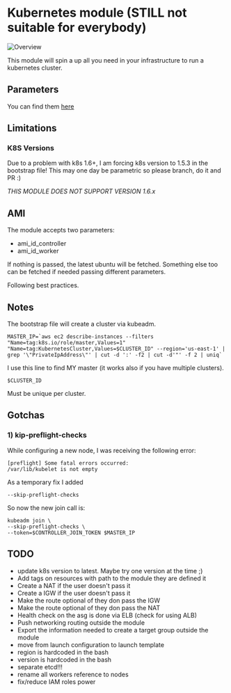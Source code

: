 # Kubernetes module (STILL not suitable for everybody)

![Overview](graphs/overview.png)

This module will spin a up all you need in your infrastructure to run
a kubernetes cluster.

## Parameters

You can find them [here](params.md)

## Limitations

### K8S Versions

Due to a problem with k8s 1.6+, I am forcing k8s version to 1.5.3 in the
bootstrap file! This may one day be parametric so please branch, do it and PR :)

*THIS MODULE DOES NOT SUPPORT VERSION 1.6.x*

## AMI

The module accepts two parameters:

- ami_id_controller
- ami_id_worker

If nothing is passed, the latest ubuntu will be fetched.
Something else too can be fetched if needed passing different parameters.

Following best practices.

## Notes

The bootstrap file will create a cluster via kubeadm.

    MASTER_IP=`aws ec2 describe-instances --filters "Name=tag:k8s.io/role/master,Values=1" "Name=tag:KubernetesCluster,Values=$CLUSTER_ID" --region='us-east-1' | grep '\"PrivateIpAddress\"' | cut -d ':' -f2 | cut -d'"' -f 2 | uniq`

I use this line to find MY master (it works also if you have multiple clusters).

    $CLUSTER_ID

Must be unique per cluster.

## Gotchas

### 1) kip-preflight-checks

While configuring a new node, I was receiving the following error:

    [preflight] Some fatal errors occurred:
    /var/lib/kubelet is not empty

As a temporary fix I added

    --skip-preflight-checks

So now the new join call is:

    kubeadm join \
    --skip-preflight-checks \
    --token=$CONTROLLER_JOIN_TOKEN $MASTER_IP

## TODO

- update k8s version to latest. Maybe try one version at the time ;)
- Add tags on resources with path to the module they are defined it
- Create a NAT if the user doesn't pass it
- Create a IGW if the user doesn't pass it
- Make the route optional of they don pass the IGW
- Make the route optional of they don pass the NAT
- Health check on the asg is done via ELB (check for using ALB)
- Push networking routing outside the module
- Export the information needed to create a target group outside the module
- move from launch configuration to launch template
- region is hardcoded in the bash
- version is hardcoded in the bash
- separate etcd!!!
- rename all workers reference to nodes
- fix/reduce IAM roles power